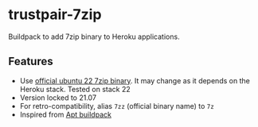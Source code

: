 # trustpair-7zip
Buildpack to add 7zip binary to Heroku applications.

## Features
- Use [official ubuntu 22 7zip binary](https://packages.ubuntu.com/jammy/7zip). It may change as it depends on the Heroku stack. Tested on stack 22
- Version locked to 21.07
- For retro-compatibility, alias `7zz` (official binary name) to `7z`
- Inspired from [Apt buildpack](https://github.com/heroku/heroku-buildpack-apt.git)
